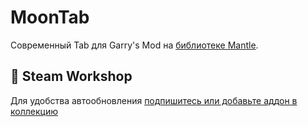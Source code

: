 # MoonTab

Современный Tab для Garry's Mod на [библиотеке Mantle](https://github.com/darkfated/mantle).

## 🔧 Steam Workshop
Для удобства автообновления [подпишитесь или добавьте аддон в коллекцию](https://steamcommunity.com/sharedfiles/filedetails/?id=3587659558)
